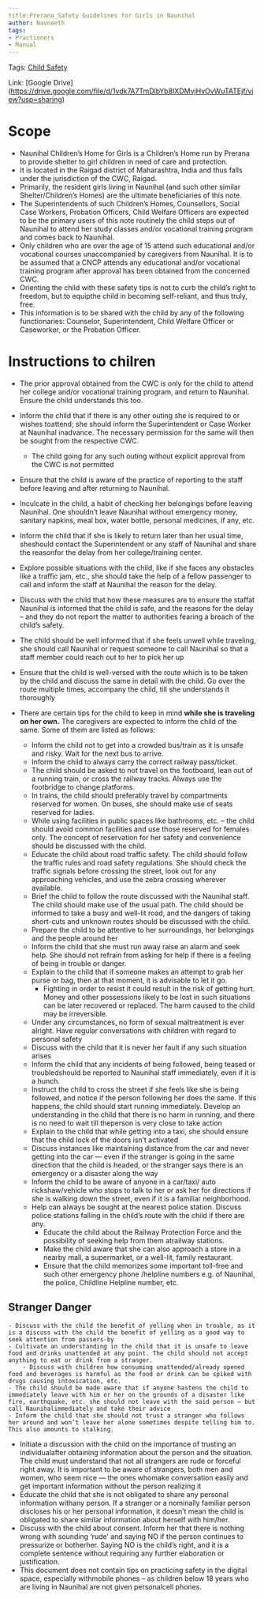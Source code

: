 ```yaml
---
title:Prerana_Safety Guidelines for Girls in Naunihal
author: Navneeth
tags: 
- Practioners
- Manual
---
```


Tags: [Child Safety](Volume%201/Roll%20Ups/Child%20Safety/Child%20Safety.md) 

Link: [Google Drive] (https://drive.google.com/file/d/1vdk7A7TmDlbYb8IXDMvjHvOvWuTATEjf/view?usp=sharing)


# Scope
- Naunihal Children’s Home for Girls is a Children’s Home run by Prerana to provide shelter to girl children in need of care and protection. 
- It is located in the Raigad district of Maharashtra, India and thus falls under the jurisdiction of the CWC, Raigad. 
- Primarily, the resident girls living in Naunihal (and such other similar Shelter/Children’s Homes) are the ultimate beneficiaries of this note. 
- The Superintendents of such Children’s Homes, Counsellors, Social Case Workers, Probation Officers, Child Welfare Officers are expected to be the primary users of this note routinely the child steps out of Naunihal to attend her study classes and/or vocational training program and comes back to Naunihal.
- Only children who are over the age of 15 attend such educational and/or vocational courses unaccompanied by caregivers from Naunihal. It is to be assumed that a CNCP attends any educational and/or vocational training program after approval has been obtained from the concerned CWC.
- Orienting the child with these safety tips is not to curb the child’s right to freedom, but to equipthe child in becoming self-reliant, and thus truly, free.
- This information is to be shared with the child by any of the following functionaries: Counselor, Superintendent, Child Welfare Officer or Caseworker, or the Probation Officer.

# Instructions to chilren
- The prior approval obtained from the CWC is only for the child to attend her college and/or vocational training program, and return to Naunihal. Ensure the child understands this too.
- Inform the child that if there is any other outing she is required to or wishes toattend; she should inform the Superintendent or Case Worker at Naunihal inadvance. The necessary permission for the same will then be sought from the respective CWC. 
	- The child going for any such outing without explicit approval from the CWC is not permitted
- Ensure that the child is aware of the practice of reporting to the staff before leaving and after returning to Naunihal.
- Inculcate in the child, a habit of checking her belongings before leaving Naunihal. One shouldn’t leave Naunihal without emergency money, sanitary napkins, meal box, water bottle, personal medicines, if any, etc.
- Inform the child that if she is likely to return later than her usual time, sheshould contact the Superintendent or any staff of Naunihal and share the reasonfor the delay from her college/training center. 
- Explore possible situations with the child, like if she faces any obstacles like a traffic jam, etc., she should take the help of a fellow passenger to call and inform the staff at Naunihal the reason for the delay. 
- Discuss with the child that how these measures are to ensure the staffat Naunihal is informed that the child is safe, and the reasons for the delay – and they do not report the matter to authorities fearing a breach of the child’s safety.
- The child should be well informed that if she feels unwell while traveling, she should call Naunihal or request someone to call Naunihal so that a staff member could reach out to her to pick her up
- Ensure that the child is well-versed with the route which is to be taken by the child and discuss the same in detail with the child. Go over the route multiple times, accompany the child, till she understands it thoroughly
 
- There are certain tips for the child to keep in mind **while she is traveling on her own.** The caregivers are expected to inform the child of the same. Some of them are listed as follows:
	- Inform the child not to get into a crowded bus/train as it is unsafe and risky. Wait for the next bus to arrive.
	- Inform the child to always carry the correct railway pass/ticket.
	- The child should be asked to not travel on the footboard, lean out of a running train, or cross the railway tracks. Always use the footbridge to change platforms.
	- In trains, the child should preferably travel by compartments reserved for women. On buses, she should make use of seats reserved for ladies. 
	- While using facilities in public spaces like bathrooms, etc. – the child should avoid common facilities and use those reserved for females only. The concept of reservation for her safety and convenience should be discussed with the child.
	- Educate the child about road traffic safety. The child should follow the traffic rules and road safety regulations. She should check the traffic signals before crossing the street, look out for any approaching vehicles, and use the zebra crossing wherever available.
	- Brief the child to follow the route discussed with the Naunihal staff. The child should make use of the usual path. The child should be informed to take a busy and well-lit road, and the dangers of taking short-cuts and unknown routes should be discussed with the child.
	- Prepare the child to be attentive to her surroundings, her belongings and the people around her
	- Inform the child that she must run away raise an alarm and seek help. She should not refrain from asking for help if there is a feeling of being in trouble or danger.
	- Explain to the child that if someone makes an attempt to grab her purse or bag, then at that moment, it is advisable to let it go. 
		- Fighting in order to resist it could result in the risk of getting hurt. Money and other possessions likely to be lost in such situations can be later recovered or replaced. The harm caused to the child may be irreversible. 
	- Under any circumstances, no form of sexual maltreatment is ever alright. Have regular conversations with children with regard to personal safety
	- Discuss with the child that it is never her fault if any such situation arises
	- Inform the child that any incidents of being followed, being teased or troubledshould be reported to Naunihal staff immediately, even if it is a hunch. 
	- Instruct the child to cross the street if she feels like she is being followed, and notice if the person following her does the same. If this happens, the child should start running immediately. Develop an understanding in the child that there is no harm in running, and there is no need to wait till theperson is very close to take action
	- Explain to the child that while getting into a taxi, she should ensure that the child lock of the doors isn’t activated
	- Discuss instances like maintaining distance from the car and never getting into the car — even if the stranger is going in the same direction that the child is headed, or the stranger says there is an emergency or a disaster along the way
	- Inform the child to be aware of anyone in a car/taxi/ auto rickshaw/vehicle who stops to talk to her or ask her for directions if she is walking down the street, even if it is a familiar neighborhood.
	- Help can always be sought at the nearest police station. Discuss police stations falling in the child’s route with the child if there are any.
		- Educate the child about the Railway Protection Force and the possibility of seeking help from them atrailway stations. 
		- Make the child aware that she can also approach a store in a nearby mall, a supermarket, or a well-lit, family restaurant.
		- Ensure that the child memorizes some important toll-free and such other emergency phone /helpline numbers e.g. of Naunihal, the police, Childline Helpline number, etc.
## Stranger Danger
	- Discuss with the child the benefit of yelling when in trouble, as it is a discuss with the child the benefit of yelling as a good way to seek attention from passers-by
	- Cultivate an understanding in the child that it is unsafe to leave food and drinks unattended at any point. The child should not accept anything to eat or drink from a stranger. 
		- Discuss with children how consuming unattended/already opened food and beverages is harmful as the food or drink can be spiked with drugs causing intoxication, etc.
	- The child should be made aware that if anyone hastens the child to immediately leave with him or her on the grounds of a disaster like fire, earthquake, etc. she should not leave with the said person – but call Naunihalimmediately and take their advice
	- Inform the child that she should not trust a stranger who follows her around and won’t leave her alone sometimes despite telling him to. This also amounts to stalking. 
 - Initiate a discussion with the child on the importance of trusting an individualafter obtaining information about the person and the situation. The child must understand that not all strangers are rude or forceful right away. It is important to be aware of strangers, both men and women, who seem nice — the ones whomake conversation easily and get important information without the person realizing it
 - Educate the child that she is not obligated to share any personal information withany person. If a stranger or a nominally familiar person discloses his or her personal information, it doesn’t mean the child is obligated to share similar information about herself with him/her.
 - Discuss with the child about consent. Inform her that there is nothing wrong with sounding ‘rude’ and saying NO if the person continues to pressurize or botherher. Saying NO is the child’s right, and it is a complete sentence without requiring any further elaboration or justification.
 - This document does not contain tips on practicing safety in the digital space, especially withmobile phones – as children below 18 years who are living in Naunihal are not given personalcell phones.
	